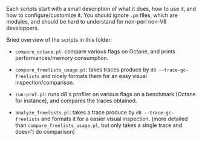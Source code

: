 
Each scripts start with a small description of what it does, how to use it, and how to configure/customize it. You should ignore `.pm` files, which are modules, and should be hard to understand for non-perl non-V8 developpers.


Bried overview of the scripts in this folder:

  - `compare_octane.pl`: compare various flags on Octane, and prints performances/memory consumption.
  
  - `compare_freelists_usage.pl`: takes traces produce by `d8 --trace-gc-freelists` and nicely formats them for an easy visual inspection/comparison.
  
  - `run-prof.pl`: runs d8's profiler on various flags on a benchmark (Octane for instance), and compares the traces obtained.
  
  - `analyze_freelists.pl`: takes a trace produce by `d8 --trace-gc-freelists` and formats it for a easier visual inspection. (more detailed than `compare_freelists_usage.pl`, but only takes a single trace and doesn't do comparison)
